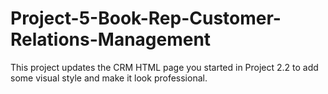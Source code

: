 # Project-5-Book-Rep-Customer-Relations-Management
This project updates the CRM HTML page you started in Project 2.2 to add some  visual style and make it look professional.
